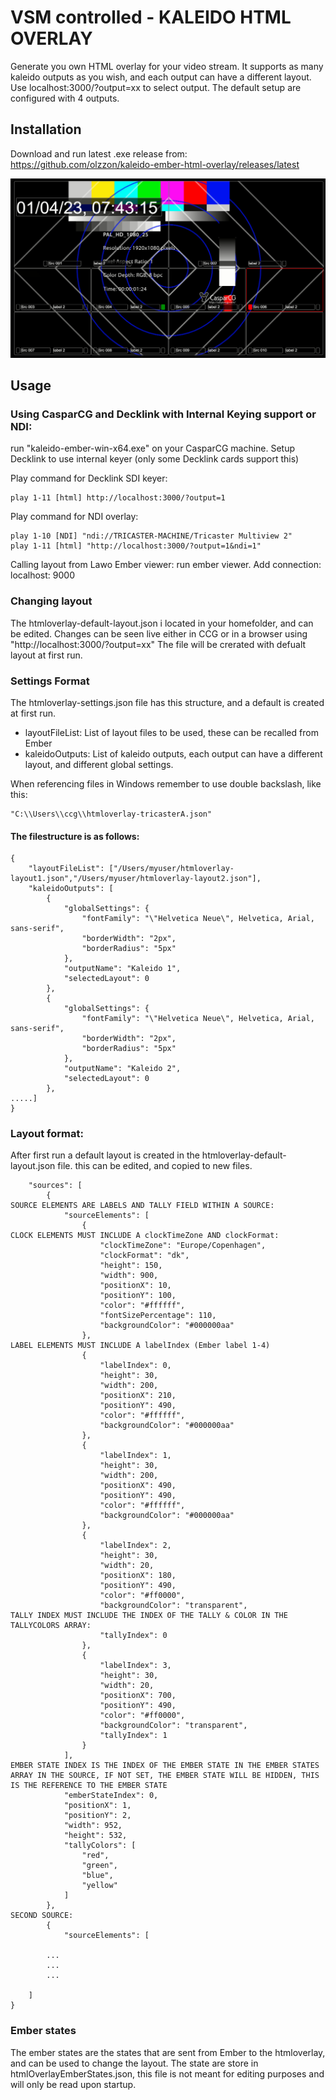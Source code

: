# VSM controlled - KALEIDO HTML OVERLAY

Generate you own HTML overlay for your video stream.
It supports as many kaleido outputs as you wish, and each output can have a different layout. Use localhost:3000/?output=xx to select output. The default setup are configured with 4 outputs.

## Installation
Download and run latest .exe release from:
https://github.com/olzzon/kaleido-ember-html-overlay/releases/latest

<img src="doc/overlay_on_test_pix.png">


## Usage
### Using CasparCG and Decklink with Internal Keying support or NDI:

run "kaleido-ember-win-x64.exe" on your CasparCG machine.
Setup Decklink to use internal keyer (only some Decklink cards support this)

Play command for Decklink SDI keyer:
```
play 1-11 [html] http://localhost:3000/?output=1
````

Play command for NDI overlay:
```
play 1-10 [NDI] "ndi://TRICASTER-MACHINE/Tricaster Multiview 2"
play 1-11 [html] "http://localhost:3000/?output=1&ndi=1"
````


Calling layout from Lawo Ember viewer:
run ember viewer.
Add connection:
localhost: 9000

### Changing layout
The htmloverlay-default-layout.json i located in your homefolder, and can be edited. Changes can be seen live either in CCG or in a browser using "http://localhost:3000/?output=xx"
The file will be crerated with defualt layout at first run.

### Settings Format
The htmloverlay-settings.json file has this structure, and a default is created at first run.
* layoutFileList: List of layout files to be used, these can be recalled from Ember
* kaleidoOutputs: List of kaleido outputs, each output can have a different layout, and different global settings.

When referencing files in Windows remember to use double backslash, like this:
```
"C:\\Users\\ccg\\htmloverlay-tricasterA.json"
```

#### The filestructure is as follows:
```
{
    "layoutFileList": ["/Users/myuser/htmloverlay-layout1.json","/Users/myuser/htmloverlay-layout2.json"],
    "kaleidoOutputs": [
        {
            "globalSettings": {
                "fontFamily": "\"Helvetica Neue\", Helvetica, Arial, sans-serif",
                "borderWidth": "2px",
                "borderRadius": "5px"
            },
            "outputName": "Kaleido 1",
            "selectedLayout": 0
        },
        {
            "globalSettings": {
                "fontFamily": "\"Helvetica Neue\", Helvetica, Arial, sans-serif",
                "borderWidth": "2px",
                "borderRadius": "5px"
            },
            "outputName": "Kaleido 2",
            "selectedLayout": 0
        },
.....]
}

 ```

### Layout format:

After first run a default layout is created in the htmloverlay-default-layout.json file.
this can be edited, and copied to new files.

```
    "sources": [
        {
SOURCE ELEMENTS ARE LABELS AND TALLY FIELD WITHIN A SOURCE:
            "sourceElements": [
                {
CLOCK ELEMENTS MUST INCLUDE A clockTimeZone AND clockFormat:
                    "clockTimeZone": "Europe/Copenhagen",
                    "clockFormat": "dk",
                    "height": 150,
                    "width": 900,
                    "positionX": 10,
                    "positionY": 100,
                    "color": "#ffffff",
                    "fontSizePercentage": 110,
                    "backgroundColor": "#000000aa"
                },
LABEL ELEMENTS MUST INCLUDE A labelIndex (Ember label 1-4)
                {
                    "labelIndex": 0,
                    "height": 30,
                    "width": 200,
                    "positionX": 210,
                    "positionY": 490,
                    "color": "#ffffff",
                    "backgroundColor": "#000000aa"
                },
                {
                    "labelIndex": 1,
                    "height": 30,
                    "width": 200,
                    "positionX": 490,
                    "positionY": 490,
                    "color": "#ffffff",
                    "backgroundColor": "#000000aa"
                },
                {
                    "labelIndex": 2,
                    "height": 30,
                    "width": 20,
                    "positionX": 180,
                    "positionY": 490,
                    "color": "#ff0000",
                    "backgroundColor": "transparent",
TALLY INDEX MUST INCLUDE THE INDEX OF THE TALLY & COLOR IN THE TALLYCOLORS ARRAY:
                    "tallyIndex": 0
                },
                {
                    "labelIndex": 3,
                    "height": 30,
                    "width": 20,
                    "positionX": 700,
                    "positionY": 490,
                    "color": "#ff0000",
                    "backgroundColor": "transparent",
                    "tallyIndex": 1
                }
            ],
EMBER STATE INDEX IS THE INDEX OF THE EMBER STATE IN THE EMBER STATES ARRAY IN THE SOURCE, IF NOT SET, THE EMBER STATE WILL BE HIDDEN, THIS IS THE REFERENCE TO THE EMBER STATE
            "emberStateIndex": 0,
            "positionX": 1,
            "positionY": 2,
            "width": 952,
            "height": 532,
            "tallyColors": [
                "red",
                "green",
                "blue",
                "yellow"
            ]
        },
SECOND SOURCE:
        {
            "sourceElements": [
        
        ...
        ...
        ...

    ]
}
```

### Ember states
The ember states are the states that are sent from Ember to the htmloverlay, and can be used to change the layout.
The state are store in htmlOverlayEmberStates.json, this file is not meant for editing purposes and will only be read upon startup.

